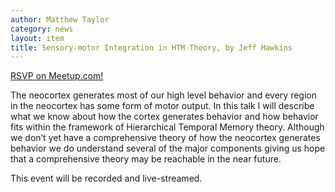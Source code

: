 ```yaml
---
author: Matthew Taylor
category: news
layout: item
title: Sensory-motor Integration in HTM Theory, by Jeff Hawkins
---
```


[RSVP on Meetup.com!](http://www.meetup.com/numenta/events/168671932/)

The neocortex generates most of our high level behavior and every region in the
neocortex has some form of motor output.  In this talk I will describe what we
know about how the cortex generates behavior and how behavior fits within the
framework of Hierarchical Temporal Memory theory.  Although we don’t yet have a
comprehensive theory of how the neocortex generates behavior we do understand
several of the major components giving us hope that a comprehensive theory may
be reachable in the near future.

This event will be recorded and live-streamed.
